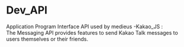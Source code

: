 # Dev_API
Application Program Interface
API used by medieus
-Kakao_JS :  
The Messaging API provides features to send Kakao Talk messages to users themselves or their friends.
